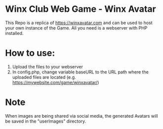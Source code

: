 # Winx Club Web Game - Winx Avatar
This Repo is a replica of https://winxavatar.com and can be used to host your own instance of the Game. All you need is a webserver with PHP installed.

# How to use:
1. Upload the files to your webserver
2. In config.php, change variable baseURL to the URL path where the uploaded files are located (e.g. https://mywebsite.com/game/winxavatar/)

# Note
When images are being shared via social media, the generated Avatars will be saved in the "userImages" directory.
